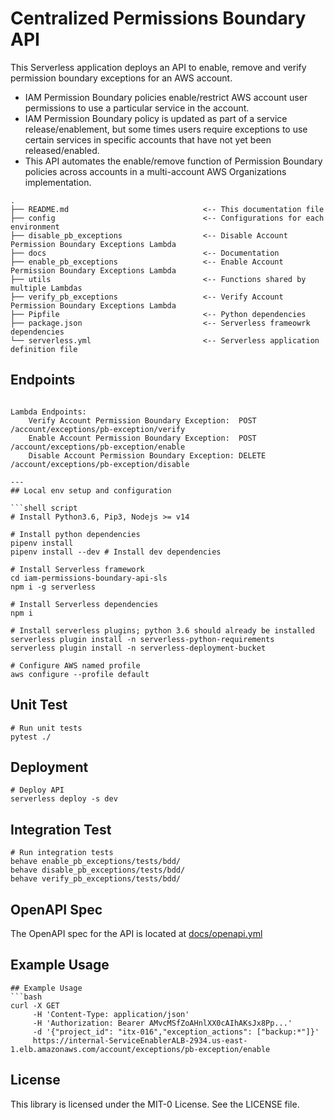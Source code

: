 # Centralized Permissions Boundary API
This Serverless application deploys an API to enable, remove and verify permission boundary exceptions for an AWS account.
* IAM Permission Boundary policies enable/restrict AWS account user permissions to use a particular service in the account.
* IAM Permission Boundary policy is updated as part of a service release/enablement, 
  but some times users require exceptions to use certain services in specific accounts that have not yet been released/enabled. 
* This API automates the enable/remove function of Permission Boundary policies across accounts in a multi-account AWS Organizations implementation.

```
.
├── README.md                              <-- This documentation file
├── config                                 <-- Configurations for each environment
├── disable_pb_exceptions                  <-- Disable Account Permission Boundary Exceptions Lambda
├── docs                                   <-- Documentation
├── enable_pb_exceptions                   <-- Enable Account Permission Boundary Exceptions Lambda
├── utils                                  <-- Functions shared by multiple Lambdas
├── verify_pb_exceptions                   <-- Verify Account Permission Boundary Exceptions Lambda
├── Pipfile                                <-- Python dependencies
├── package.json                           <-- Serverless frameowrk dependencies
└── serverless.yml                         <-- Serverless application definition file
```

## Endpoints
```

Lambda Endpoints:
    Verify Account Permission Boundary Exception:  POST /account/exceptions/pb-exception/verify 
    Enable Account Permission Boundary Exception:  POST /account/exceptions/pb-exception/enable 
    Disable Account Permission Boundary Exception: DELETE /account/exceptions/pb-exception/disable 

---
## Local env setup and configuration

```shell script
# Install Python3.6, Pip3, Nodejs >= v14

# Install python dependencies
pipenv install
pipenv install --dev # Install dev dependencies

# Install Serverless framework
cd iam-permissions-boundary-api-sls
npm i -g serverless

# Install Serverless dependencies
npm i

# Install serverless plugins; python 3.6 should already be installed
serverless plugin install -n serverless-python-requirements
serverless plugin install -n serverless-deployment-bucket

# Configure AWS named profile
aws configure --profile default 

```

## Unit Test
```shell script
# Run unit tests
pytest ./
```

## Deployment
```shell script
# Deploy API
serverless deploy -s dev
```

## Integration Test
```shell script
# Run integration tests
behave enable_pb_exceptions/tests/bdd/
behave disable_pb_exceptions/tests/bdd/
behave verify_pb_exceptions/tests/bdd/
```

## OpenAPI Spec
The OpenAPI spec for the API is located at [docs/openapi.yml](docs/openapi.yml)

## Example Usage

```
## Example Usage
```bash
curl -X GET 
     -H 'Content-Type: application/json' 
     -H 'Authorization: Bearer AMvcMSfZoAHnlXX0cAIhAKsJx8Pp...'
     -d '{"project_id": "itx-016","exception_actions": ["backup:*"]}' 
     https://internal-ServiceEnablerALB-2934.us-east-1.elb.amazonaws.com/account/exceptions/pb-exception/enable
```

## License
This library is licensed under the MIT-0 License. See the LICENSE file.